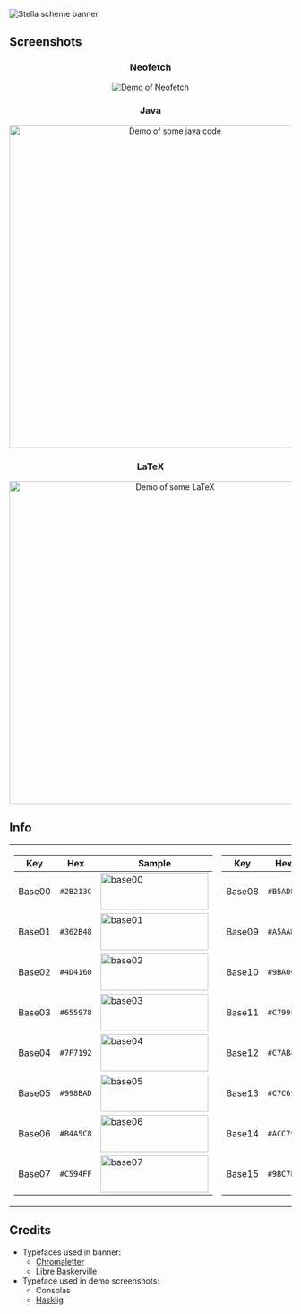 ![Stella scheme banner](../images/banner.jpg?raw=true)


## Screenshots
<h3 align="center">Neofetch</h3>
<p align="center">
    <img src="../images/demo-neofetch.png?raw=true" alt="Demo of Neofetch"/>
</p>

<h3 align="center">Java</h3>
<p align="center">
    <img src="../images/demo-java.png?raw=true" alt="Demo of some java code" height="576"/>
</p>

<h3 align="center">LaTeX</h3>
<p align="center">
    <img src="../images/demo-tex.png?raw=true" alt="Demo of some LaTeX" height="576"/>
</p>


## Info

<table>
<tr><td>

| Key    | Hex       | Sample                                                                         |
|--------|-----------|--------------------------------------------------------------------------------|
| Base00 | `#2B213C` | <img src="../images/base00.png?raw=true" alt="base00" width="192" height="66"> |
| Base01 | `#362B48` | <img src="../images/base01.png?raw=true" alt="base01" width="192" height="66"> |
| Base02 | `#4D4160` | <img src="../images/base02.png?raw=true" alt="base02" width="192" height="66"> |
| Base03 | `#655978` | <img src="../images/base03.png?raw=true" alt="base03" width="192" height="66"> |
| Base04 | `#7F7192` | <img src="../images/base04.png?raw=true" alt="base04" width="192" height="66"> |
| Base05 | `#998BAD` | <img src="../images/base05.png?raw=true" alt="base05" width="192" height="66"> |
| Base06 | `#B4A5C8` | <img src="../images/base06.png?raw=true" alt="base06" width="192" height="66"> |
| Base07 | `#C594FF` | <img src="../images/base07.png?raw=true" alt="base07" width="192" height="66"> |

</td><td>

| Key    | Hex       | Sample                                                                         |
|--------|-----------|--------------------------------------------------------------------------------|
| Base08 | `#B5ADDE` | <img src="../images/base08.png?raw=true" alt="base08" width="192" height="66"> |
| Base09 | `#A5AAD4` | <img src="../images/base09.png?raw=true" alt="base09" width="192" height="66"> |
| Base10 | `#9BA0C7` | <img src="../images/base10.png?raw=true" alt="base10" width="192" height="66"> |
| Base11 | `#C79987` | <img src="../images/base11.png?raw=true" alt="base11" width="192" height="66"> |
| Base12 | `#C7AB87` | <img src="../images/base12.png?raw=true" alt="base12" width="192" height="66"> |
| Base13 | `#C7C691` | <img src="../images/base13.png?raw=true" alt="base13" width="192" height="66"> |
| Base14 | `#ACC79B` | <img src="../images/base14.png?raw=true" alt="base14" width="192" height="66"> |
| Base15 | `#9BC7BF` | <img src="../images/base15.png?raw=true" alt="base15" width="192" height="66"> |

</td></tr> </table>


## Credits
* Typefaces used in banner:
    - [Chromaletter](http://www.losttype.com/font/?name=chromaletter)
    - [Libre Baskerville](https://fonts.google.com/specimen/Libre+Baskerville)
* Typeface used in demo screenshots:
    - Consolas
    - [Hasklig](https://github.com/i-tu/Hasklig/)
